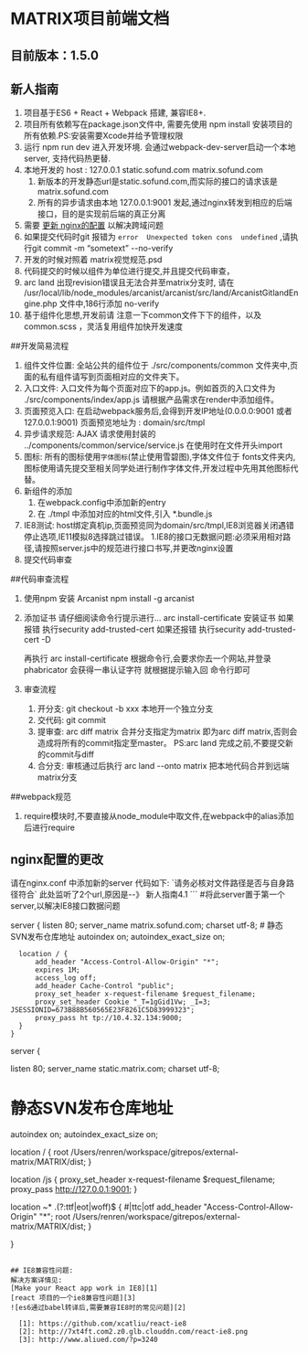 # MATRIX项目前端文档  

## 目前版本：1.5.0

## 新人指南
 1. 项目基于ES6 + React + Webpack 搭建, 兼容IE8+.
 2. 项目所有依赖写在package.json文件中, 需要先使用 npm install 安装项目的所有依赖.PS:安装需要Xcode并给予管理权限
 3. 运行 npm run dev 进入开发环境. 会通过webpack-dev-server启动一个本地server, 支持代码热更替.
 4. 本地开发的 host : 127.0.0.1 static.sofund.com matrix.sofund.com
    1. 新版本的开发静态url是static.sofund.com,而实际的接口的请求该是matrix.sofund.com
    2. 所有的异步请求由本地 127.0.0.1:9001 发起,通过nginx转发到相应的后端接口，目的是实现前后端的真正分离
 5. 需要 [更新 nginx的配置](#nginx) 以解决跨域问题
 6. 如果提交代码时git 报错为 `error  Unexpected token cons  undefined` ,请执行git commit -m “sometext” --no-verify
 7. 开发的时候对照着 matrix视觉规范.psd
 8. 代码提交的时候以组件为单位进行提交,并且提交代码审查，
 9. arc land 出现revision错误且无法合并至matrix分支时,
    请在 /usr/local/lib/node_modules/arcanist/arcanist/src/land/ArcanistGitlandEngine.php 文件中,186行添加 no-verify
 10. 基于组件化思想,开发前请 注意一下common文件下下的组件，以及common.scss ，灵活复用组件加快开发速度
 
##开发简易流程
1. 组件文件位置: 全站公共的组件位于 ./src/components/common 文件夹中,页面的私有组件请写到页面相对应的文件夹下。
2. 入口文件:  入口文件为每个页面对应下的app.js。例如首页的入口文件为 ./src/components/index/app.js 请根据产品需求在render中添加组件。
3. 页面预览入口: 在启动webpack服务后,会得到开发IP地址(0.0.0.0:9001 或者 127.0.0.1:9001) 页面预览地址为 : domain/src/tmpl
4. 异步请求规范: AJAX 请求使用封装的 ../components/common/service/service.js 在使用时在文件开头import
5. 图标: 所有的图标使用`字体图标`(禁止使用雪碧图),字体文件位于 fonts文件夹内,图标使用请先提交至相关同学处进行制作字体文件,开发过程中先用其他图标代替。
6. 新组件的添加
    1. 在webpack.config中添加新的entry
    2. 在 ./tmpl 中添加对应的html文件,引入 *.bundle.js
7. IE8测试: host绑定真机ip,页面预览同为domain/src/tmpl,IE8浏览器关闭遇错停止选项,IE11模拟8选择跳过错误。
    1.IE8的接口无数据问题:必须采用相对路径,请按照server.js中的规范进行接口书写,并更改nginx设置
8. 提交代码审查

##代码审查流程
1. 使用npm 安装  Arcanist npm install -g arcanist
2. 添加证书 请仔细阅读命令行提示进行...
    arc install-certificate 安装证书
    如果报错
        执行security add-trusted-cert
        如果还报错
            执行security add-trusted-cert -D
        
    再执行 arc install-certificate
    根据命令行,会要求你去一个网站,并登录phabricator 会获得一串认证字符
    就根据提示输入回 命令行即可
3. 审查流程
    1. 开分支: git checkout -b xxx 本地开一个独立分支
    2. 交代码: git commit
    3. 提审查: arc diff matrix   合并分支指定为matrix 即为arc diff matrix,否则会造成将所有的commit指定至master。
        PS:arc land 完成之前,不要提交新的commit与diff
    4. 合分支: 审核通过后执行 arc land --onto matrix 把本地代码合并到远端matrix分支


##webpack规范
1. require模块时,不要直接从node_module中取文件,在webpack中的alias添加后进行require

<h2 id="nginx">nginx配置的更改</h2>
请在nginx.conf 中添加新的server
代码如下:  `请务必核对文件路径是否与自身路径符合`
此处监听了2个url,原因是--》 新人指南4.1
```
#将此server置于第一个server,以解决IE8接口数据问题

server {
      listen       80;
      server_name  matrix.sofund.com;
      charset utf-8;
      # 静态SVN发布仓库地址
      autoindex       on;
      autoindex_exact_size    on;
      
      location / {
          add_header "Access-Control-Allow-Origin" "*";
          expires 1M;
          access_log off;
          add_header Cache-Control "public";
          proxy_set_header x-request-filename $request_filename;
          proxy_set_header Cookie "_T=1gGid1Vw; _I=3; JSESSIONID=673B88B560565E23F8261C5D83999323";
          proxy_pass ht tp://10.4.32.134:9000;         
      }
    }





server {

  listen       80;
  server_name  static.matrix.com;
  charset utf-8;
  # 静态SVN发布仓库地址
  autoindex       on;
  autoindex_exact_size    on;


  location / {
      root /Users/renren/workspace/gitrepos/external-matrix/MATRIX/dist;
  }

  location /js {
      proxy_set_header x-request-filename $request_filename;
      proxy_pass http://127.0.0.1:9001;
  }

  location ~* \.(?:ttf|eot|woff)$ { #|ttc|otf
      add_header "Access-Control-Allow-Origin" "*";
      root /Users/renren/workspace/gitrepos/external-matrix/MATRIX/dist;
  }

}



```

## IE8兼容性问题:
解决方案详情见:
[Make your React app work in IE8][1]
[react 项目的一个ie8兼容性问题][3]
![es6通过babel转译后,需要兼容IE8时的常见问题][2]

  [1]: https://github.com/xcatliu/react-ie8
  [2]: http://7xt4ft.com2.z0.glb.clouddn.com/react-ie8.png
  [3]: http://www.aliued.com/?p=3240
